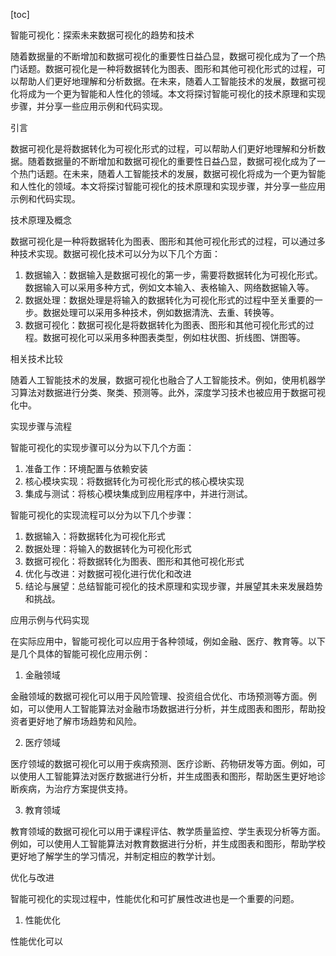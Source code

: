 
[toc]                    
                
                
智能可视化：探索未来数据可视化的趋势和技术

随着数据量的不断增加和数据可视化的重要性日益凸显，数据可视化成为了一个热门话题。数据可视化是一种将数据转化为图表、图形和其他可视化形式的过程，可以帮助人们更好地理解和分析数据。在未来，随着人工智能技术的发展，数据可视化将成为一个更为智能和人性化的领域。本文将探讨智能可视化的技术原理和实现步骤，并分享一些应用示例和代码实现。

引言

数据可视化是将数据转化为可视化形式的过程，可以帮助人们更好地理解和分析数据。随着数据量的不断增加和数据可视化的重要性日益凸显，数据可视化成为了一个热门话题。在未来，随着人工智能技术的发展，数据可视化将成为一个更为智能和人性化的领域。本文将探讨智能可视化的技术原理和实现步骤，并分享一些应用示例和代码实现。

技术原理及概念

数据可视化是一种将数据转化为图表、图形和其他可视化形式的过程，可以通过多种技术实现。数据可视化技术可以分为以下几个方面：

1. 数据输入：数据输入是数据可视化的第一步，需要将数据转化为可视化形式。数据输入可以采用多种方式，例如文本输入、表格输入、网络数据输入等。
2. 数据处理：数据处理是将输入的数据转化为可视化形式的过程中至关重要的一步。数据处理可以采用多种技术，例如数据清洗、去重、转换等。
3. 数据可视化：数据可视化是将数据转化为图表、图形和其他可视化形式的过程。数据可视化可以采用多种图表类型，例如柱状图、折线图、饼图等。

相关技术比较

随着人工智能技术的发展，数据可视化也融合了人工智能技术。例如，使用机器学习算法对数据进行分类、聚类、预测等。此外，深度学习技术也被应用于数据可视化中。

实现步骤与流程

智能可视化的实现步骤可以分为以下几个方面：

1. 准备工作：环境配置与依赖安装
2. 核心模块实现：将数据转化为可视化形式的核心模块实现
3. 集成与测试：将核心模块集成到应用程序中，并进行测试。

智能可视化的实现流程可以分为以下几个步骤：

1. 数据输入：将数据转化为可视化形式
2. 数据处理：将输入的数据转化为可视化形式
3. 数据可视化：将数据转化为图表、图形和其他可视化形式
4. 优化与改进：对数据可视化进行优化和改进
5. 结论与展望：总结智能可视化的技术原理和实现步骤，并展望其未来发展趋势和挑战。

应用示例与代码实现

在实际应用中，智能可视化可以应用于各种领域，例如金融、医疗、教育等。以下是几个具体的智能可视化应用示例：

1. 金融领域

金融领域的数据可视化可以用于风险管理、投资组合优化、市场预测等方面。例如，可以使用人工智能算法对金融市场数据进行分析，并生成图表和图形，帮助投资者更好地了解市场趋势和风险。

2. 医疗领域

医疗领域的数据可视化可以用于疾病预测、医疗诊断、药物研发等方面。例如，可以使用人工智能算法对医疗数据进行分析，并生成图表和图形，帮助医生更好地诊断疾病，为治疗方案提供支持。

3. 教育领域

教育领域的数据可视化可以用于课程评估、教学质量监控、学生表现分析等方面。例如，可以使用人工智能算法对教育数据进行分析，并生成图表和图形，帮助学校更好地了解学生的学习情况，并制定相应的教学计划。

优化与改进

智能可视化的实现过程中，性能优化和可扩展性改进也是一个重要的问题。

1. 性能优化

性能优化可以


